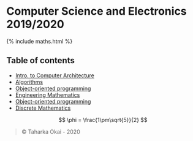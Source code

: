 # Computer Science and Electronics 2019/2020

{% include maths.html %}

## Table of contents

- [Intro. to Computer Architecture](./comparch/lecture.md)
- [Algorithms](./algorithms/lecture/01introduction/index.md)
- [Object-oriented programming](./objorient/lecture/1/index.md)
- [Engineering Mathematics](./engmat/lecture/01complex/index.md)
- [Object-oriented programming](./objorient/lecture/1/index.md)
- [Discrete Mathematics](./discrete/lecture/01numtheory/bases.md)

$$ \phi = \frac{1\pm\sqrt{5}}{2} $$

> &copy; Taharka Okai - 2020
